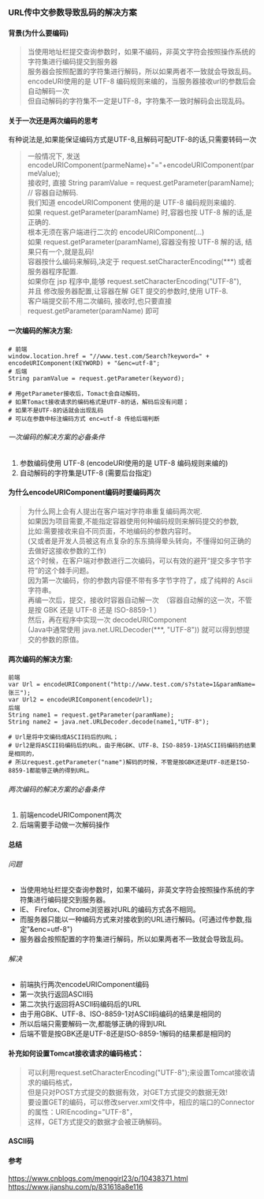 ### URL传中文参数导致乱码的解决方案

#### 背景(为什么要编码)
> 当使用地址栏提交查询参数时，如果不编码，非英文字符会按照操作系统的字符集进行编码提交到服务器    
> 服务器会按照配置的字符集进行解码，所以如果两者不一致就会导致乱码。
> encodeURI使用的是 UTF-8 编码规则来编的，当服务器接收url的参数后会自动解码一次  
> 但自动解码的字符集不一定是UTF-8，字符集不一致时解码会出现乱码。

#### 关于一次还是两次编码的思考
有种说法是,如果能保证编码方式是UTF-8,且解码可配UTF-8的话,只需要转码一次
> 一般情况下, 发送 encodeURIComponent(parmeName)+"="+encodeURIComponent(parmeValue);  
> 接收时, 直接 String paramValue = request.getParameter(paramName); // 容器自动解码.  
> 我们知道 encodeURIComponent 使用的是 UTF-8 编码规则来编的.  
> 如果 request.getParameter(paramName) 时,容器也按 UTF-8 解的话,是正确的.   
> 根本无须在客户端进行二次的 encodeURIComponent(...)  
> 如果 request.getParameter(paramName),容器没有按 UTF-8 解的话, 结果只有一个,就是乱码!  
> 容器按什么编码来解码,决定于 request.setCharacterEncoding(***) 或者 服务器程序配置.  
> 如果你在 jsp 程序中,能够 request.setCharacterEncoding("UTF-8"),  
> 并且 修改服务器配置,让容器在解 GET 提交的参数时,使用 UTF-8.  
> 客户端提交前不用二次编码, 接收时,也只要直接 request.getParameter(paramName) 即可  

#### 一次编码的解决方案:
```
# 前端
window.location.href = "//www.test.com/Search?keyword=" + encodeURIComponent(KEYWORD) + "&enc=utf-8";
# 后端
String paramValue = request.getParameter(keyword);  

# 用getParameter接收后，Tomact会自动解码，
# 如果Tomact接收请求的编码格式是UTF-8的话，解码后没有问题；
# 如果不是UTF-8的话就会出现乱码
# 可以在参数中标注编码方式 enc=utf-8 传给后端判断
```
###### 一次编码的解决方案的必备条件
1. 参数编码使用 UTF-8 (encodeURI使用的是 UTF-8 编码规则来编的)
2. 自动解码的字符集是UTF-8 (需要后台指定)


#### 为什么encodeURIComponent编码时要编码两次
> 为什么网上会有人提出在客户端对字符串重复编码两次呢.  
> 如果因为项目需要,不能指定容器使用何种编码规则来解码提交的参数,  
> 比如:需要接收来自不同页面，不地编码的参数内容时。   
> (又或者是开发人员被这有点复杂的东东搞得晕头转向，不懂得如何正确的去做好这接收参数的工作)  
> 这个时候，在客户端对参数进行二次编码，可以有效的避开“提交多字节字符”的这个棘手问题。  
> 因为第一次编码，你的参数内容便不带有多字节字符了，成了纯粹的 Ascii 字符串。  
> 再编一次后，提交，接收时容器自动解一次　（容器自动解的这一次，不管是按 GBK 还是 UTF-8 还是 ISO-8859-1 ）  
> 然后，再在程序中实现一次 decodeURIComponent   
> (Java中通常使用 java.net.URLDecoder(***, "UTF-8")) 就可以得到想提交的参数的原值。

#### 两次编码的解决方案:
```
前端
var Url = encodeURIComponent("http://www.test.com/s?state=1&paramName=张三");
var Url2 = encodeURIComponent(encodeUrl);
后端
String name1 = request.getParameter(paramName);
String name2 = java.net.URLDecoder.decode(name1,"UTF-8");

# Url是将中文编码成ASCII码后的URL；
# Url2是将ASCII码编码后的URL，由于用GBK、UTF-8、ISO-8859-1对ASCII码编码的结果是相同的，
# 所以request.getParameter("name")解码的时候，不管是按GBK还是UTF-8还是ISO-8859-1都能够正确的得到URL。
```
###### 两次编码的解决方案的必备条件
1. 前端encodeURIComponent两次
2. 后端需要手动做一次解码操作

#### 总结
###### 问题
+ 当使用地址栏提交查询参数时，如果不编码，非英文字符会按照操作系统的字符集进行编码提交到服务器。
+ IE、 Firefox、Chrome浏览器对URL的编码方式各不相同。
+ 而服务器只能以一种编码方式来对接收到的URL进行解码。(可通过传参数,指定"&enc=utf-8")
+ 服务器会按照配置的字符集进行解码，所以如果两者不一致就会导致乱码。
###### 解决
+ 前端执行两次encodeURIComponent编码
+ 第一次执行返回ASCII码
+ 第二次执行返回将ASCII码编码后的URL
+ 由于用GBK、UTF-8、ISO-8859-1对ASCII码编码的结果是相同的
+ 所以后端只需要解码一次,都能够正确的得到URL
+ 后端不管是按GBK还是UTF-8还是ISO-8859-1解码的结果都是相同的

#### 补充如何设置Tomcat接收请求的编码格式：
> 可以利用request.setCharacterEncoding("UTF-8");来设置Tomcat接收请求的编码格式，  
> 但是只对POST方式提交的数据有效，对GET方式提交的数据无效!  
> 要设置GET的编码，可以修改server.xml文件中，相应的端口的Connector的属性：URIEncoding="UTF-8"，  
> 这样，GET方式提交的数据才会被正确解码。


#### ASCII码


#### 参考
https://www.cnblogs.com/menggirl23/p/10438371.html   
https://www.jianshu.com/p/831618a8e116

